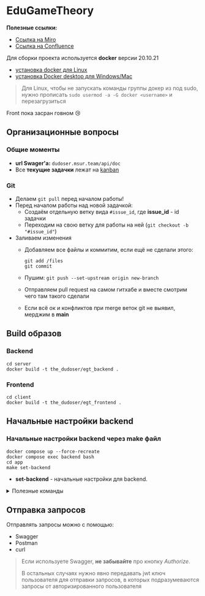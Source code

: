 # EduGameTheory
**Полезные ссылки:**
- [Ссылка на Miro](https://miro.com/app/board/uXjVOzMrYDg=/)
- [Ссылка на Confluence](https://game-theory-edu.atlassian.net/wiki/spaces/GTTS/pages/10092545)

Для сборки проекта используется **docker** версии 20.10.21
- [установка docker для Linux](https://docs.docker.com/engine/install/ubuntu/#set-up-the-repository) 
- [установка Docker desktop для Windows/Mac](https://www.docker.com/)

> Для Linux, чтобы не запускать команды группы докер из под sudo, 
> нужно прописать ```sudo usermod -a -G docker <username>``` и перезагрузиться

Front пока засран говном 😢

## Организационные вопросы
### Общие моменты
- **url Swager'а:** `dudoser.msur.team/api/doc`
- Все **текущие задачки** лежат на [kanban](https://github.com/Dudoserovich/EduGameTheory/projects/1)
### Git
- Делаем `git pull` перед началом работы!
- Перед началом работы над новой задачкой: 
  + Создаём отдельную ветку вида `#issue_id`, 
    где **issue_id** - id задачки 
  + Переходим на свою ветку 
      для работы на ней (```git checkout -b "#issue_id"```)
- Заливаем изменения
  + Добавляем все файлы и коммитим, если ещё не сделали этого:
  
    ```
    git add /files
    git commit
    ```
  + Пушим: ```git push --set-upstream origin new-branch```
  + Отправляем pull request на самом гитхабе и вместе смотрим чего там такого сделали
  + Если всё ок и конфликтов при merge веток git не выявил, мерджим в **main**

## Build образов
### Backend
```shell
cd server
docker build -t the_dudoser/egt_backend .
```

### Frontend
```shell
cd client
docker build -t the_dudoser/egt_frontend .
```

## Начальные настройки backend

### Начальные настройки backend через make файл
```shell
docker compose up --force-recreate
docker compose exec backend bash
cd app
make set-backend
```
- **set-backend** - начальные настройки для backend.

<details><summary>Полезные команды</summary>

## Полезные команды

### Ручная первоначальная настройка backend
#### Генерация jwt ключа
```bash
php bin/console lexik:jwt:generate-keypair
```
#### Установка последней миграции (структуры бд)
```bash
php bin/console doctrine:migrations:migrate
```

### Работа с Docker контейнерами
#### Запуск dev-сервера для разработки
```bash
docker compose up -d --force-recreate
```
#### Запуск контейнера с backend
```bash
docker compose exec backend bash
```
#### Запуск контейнера с бд
```bash
docker compose exec mysql mysql -uuser -ppassword dromupgrade
```
#### Пересобрать для обновления зависимостей и Dockerfile
```bash
docker compose up -d --force-recreate --build
```

## Работа с бд и Doctrine
### Пересоздание бд
Дроп бд:
```bash
php bin/console doctrine:database:drop --force
```
Восстановление бд:
```bash
php bin/console doctrine:database:create
```

### Миграции
#### Создать новую миграцию
```bash
php bin/console make:migration
```
#### Установить последнюю миграцию
```bash
php bin/console doctrine:migrations:migrate
```
#### Создать пустую миграцию
```bash
php bin/console doctrine:migrations:generate
```
#### Загрузить существующую в бд миграцию
```bash
php bin/console doctrine:migrations:execute --up DoctrineMigrations\\Version20221010123446_add_aliasCategory
```

### Установка фикстур

#### Стереть данные из бд и записать фикстуры
```bash
php bin/console doctrine:fixtures:load
```
#### Дописать фикстуры в бд без стирания
```bash
php bin/console doctrine:fixtures:load --append
```
</details>

## Отправка запросов
Отправлять запросы можно с помощью:
- Swagger
- Postman
- curl

> Если используете Swagger, **не забывайте** про кнопку _Authorize_.
>
> В остальных случаях нужно явно передавать jwt ключ пользователя для отправки запросов, 
> в которых подразумеваются запросы от авторизированного пользователя
